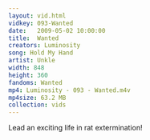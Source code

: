 ```yaml
---
layout: vid.html
vidkey: 093-Wanted
date:   2009-05-02 10:00:00
title:  Wanted
creators: Luminosity
song: Hold My Hand
artist: Unkle
width: 848
height: 360
fandoms: Wanted
mp4: Luminosity - 093 - Wanted.m4v
mp4size: 63.2 MB
collection: vids
---
```


  <div>
  Lead an exciting life in rat extermination!
  </div>
  
